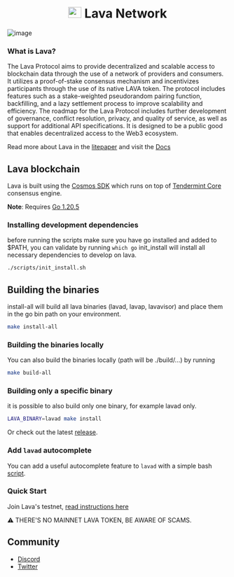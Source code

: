 <!--
parent:
  order: false
-->


<div align="center">
  <h1> <img src="https://user-images.githubusercontent.com/2770565/223762290-44afc792-8ad4-4dbb-b2c2-532780d6c5de.png" alt="Logo" width="30" height="25"> Lava Network  </h1>
</div>

![image](https://user-images.githubusercontent.com/2770565/203528359-dced4d06-f020-4b6a-bb5f-319124924689.png)

### What is Lava?
The Lava Protocol aims to provide decentralized and scalable access to blockchain data through the use of a network of providers and consumers. It utilizes a proof-of-stake consensus mechanism and incentivizes participants through the use of its native LAVA token. The protocol includes features such as a stake-weighted pseudorandom pairing function, backfilling, and a lazy settlement process to improve scalability and efficiency. The roadmap for the Lava Protocol includes further development of governance, conflict resolution, privacy, and quality of service, as well as support for additional API specifications. It is designed to be a public good that enables decentralized access to the Web3 ecosystem.

Read more about Lava in the [litepaper](https://litepaper.lavanet.xyz?utm_source=github.com&utm_medium=github&utm_campaign=readme) and visit the [Docs](https://docs.lavanet.xyz?utm_source=github.com&utm_medium=github&utm_campaign=readme)

## Lava blockchain

Lava is built using the [Cosmos SDK](https://github.com/cosmos/cosmos-sdk/) which runs on top of [Tendermint Core](https://github.com/tendermint/tendermint) consensus engine.

**Note**: Requires [Go 1.20.5](https://golang.org/dl/)

### Installing development dependencies
before running the scripts make sure you have go installed and added to $PATH, you can validate by running `which go`
init_install will install all necessary dependencies to develop on lava.
```bash
./scripts/init_install.sh
```

## Building the binaries
install-all will build all lava binaries (lavad, lavap, lavavisor) and place them in the go bin path on your environment.
```bash
make install-all
```

### Building the binaries locally
You can also build the binaries locally (path will be ./build/...) by running 
```bash
make build-all
```

### Building only a specific binary
it is possible to also build only one binary, for example lavad only. 
```bash
LAVA_BINARY=lavad make install
```


Or check out the latest [release](https://github.com/lavanet/lava/releases).

### Add `lavad` autocomplete

You can add a useful autocomplete feature to `lavad` with a simple bash [script](https://github.com/lavanet/lava/blob/update-readme-autocomplete/scripts/lavad_auto_completion_install.sh).

### Quick Start

Join Lava's testnet, [read instructions here](https://docs.lavanet.xyz/testnet?utm_source=github.com&utm_medium=github&utm_campaign=readme)

⚠️ THERE'S NO MAINNET LAVA TOKEN, BE AWARE OF SCAMS.

## Community

- [Discord](https://discord.gg/lavanetxyz)
- [Twitter](https://twitter.com/lavanetxyz)
